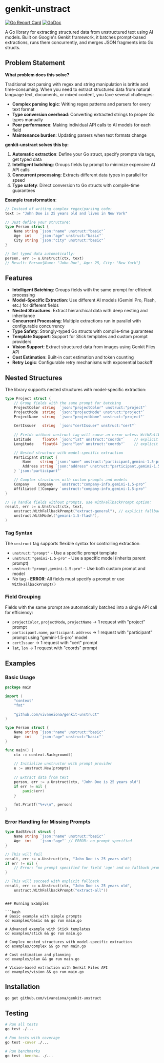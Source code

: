 # genkit-unstract

[![Go Report Card](https://goreportcard.com/badge/github.com/vivaneiona/genkit-unstruct)](https://goreportcard.com/report/github.com/vivaneiona/genkit-unstruct)
[![GoDoc](https://godoc.org/github.com/vivaneiona/genkit-unstruct?status.svg)](https://godoc.org/github.com/vivaneiona/genkit-unstruct)

A Go library for extracting structured data from unstructured text using AI models. Built on Google's Genkit framework, it batches prompt-based extractions, runs them concurrently, and merges JSON fragments into Go structs.

## Problem Statement

**What problem does this solve?**

Traditional text parsing with regex and string manipulation is brittle and time-consuming. When you need to extract structured data from natural language text, documents, or mixed content, you face several challenges:

- **Complex parsing logic**: Writing regex patterns and parsers for every text format
- **Type conversion overhead**: Converting extracted strings to proper Go types manually
- **Poor performance**: Making individual API calls to AI models for each field
- **Maintenance burden**: Updating parsers when text formats change

**genkit-unstract solves this by:**

1. **Automatic extraction**: Define your Go struct, specify prompts via tags, get typed data
2. **Intelligent batching**: Groups fields by prompt to minimize expensive AI API calls  
3. **Concurrent processing**: Extracts different data types in parallel for speed
4. **Type safety**: Direct conversion to Go structs with compile-time guarantees

**Example transformation:**
```go
// Instead of writing complex regex/parsing code:
text := "John Doe is 25 years old and lives in New York"

// Just define your structure:
type Person struct {
    Name string `json:"name" unstruct:"basic"`
    Age  int    `json:"age" unstruct:"basic"`
    City string `json:"city" unstruct:"basic"`
}

// Get typed data automatically:
person, err := u.Unstruct(ctx, text)
// Result: Person{Name: "John Doe", Age: 25, City: "New York"}
```

## Features

- **Intelligent Batching**: Groups fields with the same prompt for efficient processing
- **Model-Specific Extraction**: Use different AI models (Gemini Pro, Flash, etc.) for different fields
- **Nested Structures**: Extract hierarchical data with deep nesting and inheritance
- **Concurrent Processing**: Multiple extractions run in parallel with configurable concurrency
- **Type Safety**: Strongly-typed Go structs with compile-time guarantees
- **Template Support**: Support for Stick templates and custom prompt providers
- **Vision Support**: Extract structured data from images using Genkit Files API
- **Cost Estimation**: Built-in cost estimation and token counting
- **Retry Logic**: Configurable retry mechanisms with exponential backoff

## Nested Structures

The library supports nested structures with model-specific extraction:

```go
type Project struct {
    // Group fields with the same prompt for batching
    ProjectColor string  `json:"projectColor" unstruct:"project"`
    ProjectMode  string  `json:"projectMode" unstruct:"project"`
    ProjectName  string  `json:"projectName" unstruct:"project"`
    
    CertIssuer   string  `json:"certIssuer" unstruct:"cert"`
    
    // Fields without unstruct tag will cause an error unless WithFallbackPrompt() is used
    Latitude     float64 `json:"lat" unstruct:"coords"`    // explicit prompt required
    Longitude    float64 `json:"lon" unstruct:"coords"`    // explicit prompt required

    // Nested structure with model-specific extraction
    Participant struct {
        Name    string `json:"name" unstruct:"participant,gemini-1.5-pro"`
        Address string `json:"address" unstruct:"participant,gemini-1.5-pro"`
    } `json:"participant"`

    // Complex structures with custom prompts and models
    Company    Company   `unstruct:"company-info,gemini-1.5-pro"`
    Affiliated []Company `unstruct:"company-info,gemini-1.5-pro"`
}

// To handle fields without prompts, use WithFallbackPrompt option:
result, err := u.Unstruct(ctx, text, 
    unstruct.WithFallbackPrompt("extract-general"), // explicit fallback required
    unstruct.WithModel("gemini-1.5-flash"),
)
```

### Tag Syntax

The `unstruct` tag supports flexible syntax for controlling extraction:

- `unstruct:"prompt"` - Use a specific prompt template
- `unstruct:"gemini-1.5-pro"` - Use a specific model (inherits parent prompt)
- `unstruct:"prompt,gemini-1.5-pro"` - Use both custom prompt and model
- No tag - **ERROR**: All fields must specify a prompt or use `WithFallbackPrompt()`

### Field Grouping

Fields with the same prompt are automatically batched into a single API call for efficiency:
- `projectColor`, `projectMode`, `projectName` → 1 request with "project" prompt
- `participant.name`, `participant.address` → 1 request with "participant" prompt using "gemini-1.5-pro" model
- `certIssuer` → 1 request with "cert" prompt
- `lat`, `lon` → 1 request with "coords" prompt

## Examples

### Basic Usage

```go
package main

import (
    "context"
    "fmt"
    
    "github.com/vivaneiona/genkit-unstruct"
)

type Person struct {
    Name string `json:"name" unstruct:"basic"`
    Age  int    `json:"age" unstruct:"basic"`
}

func main() {
    ctx := context.Background()
    
    // Initialize unstructor with prompt provider
    u := unstruct.New(prompts)
    
    // Extract data from text
    person, err := u.Unstruct(ctx, "John Doe is 25 years old")
    if err != nil {
        panic(err)
    }
    
    fmt.Printf("%+v\n", person)
}
```

### Error Handling for Missing Prompts

```go
type BadStruct struct {
    Name string `json:"name" unstruct:"basic"`
    Age  int    `json:"age"` // ERROR: no prompt specified
}

// This will fail
result, err := u.Unstruct(ctx, "John Doe is 25 years old")
if err != nil {
    // Error: "no prompt specified for field 'age' and no fallback prompt provided"
}

// This will succeed with explicit fallback
result, err := u.Unstruct(ctx, "John Doe is 25 years old", 
    unstruct.WithFallbackPrompt("extract-all"))
```
```

### Running Examples

```bash
# Basic example with simple prompts
cd examples/basic && go run main.go

# Advanced example with Stick templates  
cd examples/stick && go run main.go

# Complex nested structures with model-specific extraction
cd examples/complex && go run main.go

# Cost estimation and planning
cd examples/plan && go run main.go

# Vision-based extraction with Genkit Files API
cd examples/vision && go run main.go
```

## Installation

```bash
go get github.com/vivaneiona/genkit-unstruct
```

## Testing

```bash
# Run all tests
go test ./...

# Run tests with coverage
go test -cover ./...

# Run benchmarks
go test -bench=. ./...
```
